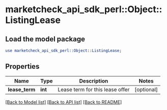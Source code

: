 # marketcheck_api_sdk_perl::Object::ListingLease

## Load the model package
```perl
use marketcheck_api_sdk_perl::Object::ListingLease;
```

## Properties
Name | Type | Description | Notes
------------ | ------------- | ------------- | -------------
**lease_term** | **int** | Lease term for this lease offer | [optional] 

[[Back to Model list]](../README.md#documentation-for-models) [[Back to API list]](../README.md#documentation-for-api-endpoints) [[Back to README]](../README.md)


